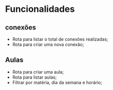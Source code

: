 # Funcionalidades

## conexões

- Rota para listar o total de conexões realizadas;
- Rota para criar uma nova conexão;

## Aulas

- Rota para criar uma aula;
- Rota para listar aulas;
-   Filtrar por matéria, dia da semana e horário;